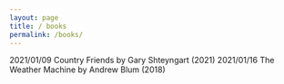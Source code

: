 ```yaml
---
layout: page
title: / books
permalink: /books/
---
```


2021/01/09  Country Friends by Gary Shteyngart (2021)
2021/01/16  The Weather Machine by Andrew Blum (2018)
